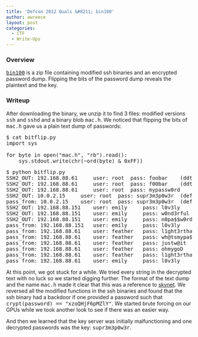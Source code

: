 ```yaml
---
title: 'Defcon 2012 Quals &#8211; bin100'
author: awreece
layout: post
categories:
  - CTF
  - Write-Ups
---
```

### Overview

[<tt>bin100</tt>][1] is a zip file containing modified ssh binaries and an encrypted password dump. Flipping the bits of the password dump reveals the plaintext and the key.

<!--more-->

### Writeup

After downloading the binary, we unzip it to find 3 files: modified versions <tt>ssh</tt> and <tt>sshd</tt> and a binary blob <tt>mac.h</tt>. We noticed that flipping the bits of <tt>mac.h</tt> gave us a plain text dump of passwords:

<pre>$ cat bitflip.py
import sys

for byte in open("mac.h", "rb").read():
	sys.stdout.write(chr(~ord(byte) &#038; 0xFF))
</pre>

<pre>$ python bitflip.py
SSH2_OUT: 192.168.88.61 	user: root 	pass: foobar 	(ddtek.biz)
SSH2_OUT: 192.168.88.61 	user: root 	pass: f00bar 	(ddtek.biz)
SSH2_OUT: 192.168.88.61 	user: root 	pass: mypassw0rd 	(ddtek.biz)
SSH2_OUT: 10.0.2.15 	user: root 	pass: supr3m3p0w3r 	(defcon.org)
pass_from: 10.0.2.15 	user: root 	pass: supr3m3p0w3r 	(defcon.org)
SSH2_OUT: 192.168.88.151 	user: emily 	pass: l0v3ly
SSH2_OUT: 192.168.88.151 	user: emily 	pass: w0nd3rful
SSH2_OUT: 192.168.88.151 	user: emily 	pass: n0pa$$w0rd
pass_from: 192.168.88.151 	user: emily 	pass: l0v3ly 	(hackeruniversity.edu)
pass_from: 192.168.88.61 	user: feather 	pass: l1ght3rthand1rt 	(ddtek.biz)
pass_from: 192.168.88.61 	user: feather 	pass: wh@tsmypa$$ 	(ddtek.biz)
pass_from: 192.168.88.61 	user: feather 	pass: justw@it 	(ddtek.biz)
pass_from: 192.168.88.61 	user: feather 	pass: ohmygoD 	(ddtek.biz)
pass_from: 192.168.88.61 	user: feather 	pass: l1ght3rthand1rt 	(ddtek.biz)
pass_from: 192.168.88.61 	user: emily 	pass: l0v3ly 	(ddtek.biz)
</pre></p> 

At this point, we got stuck for a while. We tried every string in the decrypted text with no luck so we started digging further. The format of the text dump and the name <tt>mac.h</tt> made it clear that this was a reference to [skynet][2]. We reversed all the modified functions in the ssh binaries and found that the ssh binary had a backdoor if one provided a password such that <tt>crypt(password) == "xzoQHjF6pMZlY"</tt>. We started brute forcing on our GPUs while we took another look to see if there was an easier way. 

And then we learned that the key server was initially malfunctioning and one decrypted passwords was the key: <tt>supr3m3p0w3r</tt>.

<span style="display:none;">Writeup by Alex Reece, see me on <a href="https://plus.google.com/106589059588263736517?rel=author">Google</a>+.</span>

 [1]: http://dl.ctftime.org/2/1/b100-730513593d83c6dede09b1bf92fb7bf8.zip
 [2]: http://seclists.org/fulldisclosure/2008/Aug/541